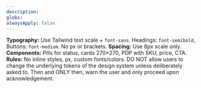 ```yaml
---
description: 
globs: 
alwaysApply: false
---
```

**Typography:** Use Tailwind text scale + `font-sans`. Headings: `font-semibold`, Buttons: `font-medium`. No px or brackets.
**Spacing:** Use 8px scale only.
**Components:** Pills for status, cards 270×270, PDP with SKU, price, CTA.
**Rules:** No inline styles, px, custom fonts/colors. DO NOT allow users to change the underlying tokens of the design system unless deliberately asked to. Then and ONLY then, warn the user and only proceed upon acknowledgement.
